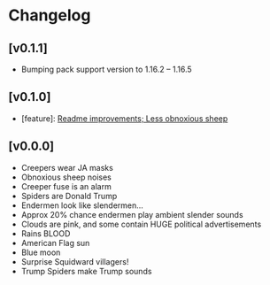 # Changelog

## [v0.1.1]
* Bumping pack support version to 1.16.2 – 1.16.5

## [v0.1.0]
* [feature]: [Readme improvements; Less obnoxious sheep]()

## [v0.0.0]
* Creepers wear JA masks
* Obnoxious sheep noises
* Creeper fuse is an alarm
* Spiders are Donald Trump
* Endermen look like slendermen...
* Approx 20% chance endermen play ambient slender sounds
* Clouds are pink, and some contain HUGE political advertisements
* Rains BLOOD
* American Flag sun
* Blue moon
* Surprise Squidward villagers!
* Trump Spiders make Trump sounds
